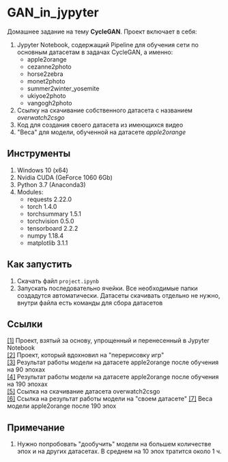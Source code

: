 # GAN_in_jypyter

Домашнее задание на тему **CycleGAN**. Проект включает в себя:

1. Jypyter Notebook, содержащий Pipeline для обучения сети по основным 
датасетам в задачах CycleGAN, а именно:
    * apple2orange
    * cezanne2photo
    * horse2zebra
    * monet2photo
    * summer2winter_yosemite
    * ukiyoe2photo
    * vangogh2photo
2. Ссылку на скачивание собственного датасета с названием *overwatch2csgo*
3. Код для создания своего датасета из имеющихся видео
4. "Веса" для модели, обученной на датасете *apple2orange*

## Инструменты

1. Windows 10 (x64)
2. Nvidia CUDA (GeForce 1060 6Gb)
2. Python 3.7 (Anaconda3)
3. Modules:
    * requests                          2.22.0
    * torch                             1.4.0
    * torchsummary                      1.5.1
    * torchvision                       0.5.0
    * tensorboard                       2.2.2
    * numpy                             1.18.4
    * matplotlib                        3.1.1

## Как запустить

1. Скачать файл `project.ipynb`
2. Запускать последовательно ячейки. Все необходимые 
папки создадутся автоматически. Датасеты скачивать отдельно не нужно, 
внутри файла есть команды для сбора датасетов

## Ссылки

[[1]](https://github.com/hanyoseob/pytorch-CycleGAN) Проект, взятый за основу, упрощенный и перенесенный в Jypyter Notebook<br/>
[[2]](https://github.com/bendangnuksung/fortnite-pubg) Проект, который вдохновил на "перерисовку игр"<br/>
[[3]](https://jackssn.com/result/apple2orange/90epochs) Результат работы 
модели на датасете apple2orange после обучения на 90 эпохах<br/>
[[4]](https://jackssn.com/result/apple2orange/190epochs) Результат работы 
модели на датасете apple2orange после обучения на 190 эпохах<br/>
[[5]](https://jackssn.com/datasets/overwatch2csgo.zip) Ссылка на скачивание датасета overwatch2csgo<br/>
[[6]](https://jackssn.com/result/overwatch2csgo) Ссылка на результат работы модели на "своем датасете"
[[7]](https://jackssn.com/weights/apple2orange/model_epoch0190.pth) Веса модели apple2orange после 190 эпох

## Примечание

1. Нужно попробовать "дообучить" модели на большем количестве эпох 
и на других датасетах. В среднем на 10 эпох тратится около 1 ч.

